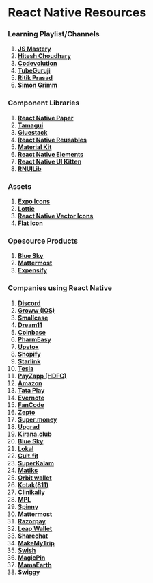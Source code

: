 # React Native Resources

### Learning Playlist/Channels

1. **[JS Mastery](https://youtube.com/playlist?list=PL6QREj8te1P54rZQx5AWWtFyf1hlznFjL&si=hEedTyqozXombTeR)**
2. **[Hitesh Choudhary](https://youtube.com/playlist?list=PLRAV69dS1uWSjBBJ-egNNOd4mdblt1P4c&si=ZinCkmNr6J4L21TF)**
3. **[Codevolution](https://youtube.com/playlist?list=PLC3y8-rFHvwhiQJD1di4eRVN30WWCXkg1&si=GI5Hwt-RqoRDkZyd)**
4. **[TubeGuruji](https://youtube.com/playlist?list=PLaBeGKL1tOU0FuOxkLHFy_zOlIqOWUcNc&si=QbTeGKECV-rwPS-U)**
5. **[Ritik Prasad](https://www.youtube.com/@RitikPrasad-lz8fk)**
6. **[Simon Grimm](https://www.youtube.com/@galaxies_dev)**

### Component Libraries

1. **[React Native Paper](https://reactnativepaper.com)**
2. **[Tamagui](https://tamagui.dev)**
3. **[Gluestack](https://gluestack.io)**
4. **[React Native Reusables](https://rnr-docs.vercel.app/getting-started/introduction)**
5. **[Material Kit](https://demos.creative-tim.com/material-kit-react-native/docs/#)**
6. **[React Native Elements](https://reactnativeelements.com)**
7. **[React Native UI Kitten](https://akveo.github.io/react-native-ui-kitten/#/home)**
8. **[RNUILib](https://wix.github.io/react-native-ui-lib)**

### Assets

1. **[Expo Icons](https://icons.expo.fyi/Index)**
2. **[Lottie](https://airbnb.io/lottie/#/react-native)**
3. **[React Native Vector Icons](https://oblador.github.io/react-native-vector-icons)**
4. **[Flat Icon](https://www.flaticon.com/)**

### Opesource Products

1. **[Blue Sky](https://github.com/bluesky-social/social-app)**
2. **[Mattermost](https://github.com/mattermost/mattermost-mobile)**
3. **[Expensify](https://github.com/Expensify/App)**

### Companies using React Native

1. **[Discord](https://discord.com/blog/category/engineering)**
2. **[Groww (IOS)](https://groww.in/blog)**
3. **[Smallcase](https://www.smallcase.com/blog)**
4. **[Dream11](https://medium.com/dream11-tech-blog)**
5. **[Coinbase](https://blog.coinbase.com/tagged/engineering)**
6. **[PharmEasy](https://pharmeasy.in/blog/)**
7. **[Upstox](https://engineering.upstox.com/)**
8. **[Shopify](https://shopify.engineering/)**
9. **[Starlink](https://www.spacex.com/updates/)**
10. **[Tesla](https://www.tesla.com/blog)**
11. **[PayZapp (HDFC)](https://www.hdfcbank.com/personal/resources/learning-centre)**
12. **[Amazon](https://www.amazon.science/blog)**
13. **[Tata Play](https://www.tata.com/newsroom)**
14. **[Evernote](https://evernote.com/blog/category/behind-the-scenes/)**
15. **[FanCode](https://medium.com/@FanCode)**
16. **[Zepto](https://www.zeptonow.com/)**
17. **[Super.money](https://super.money)**
18. **[Upgrad](https://www.upgrad.com)**
19. **[Kirana.club](https://kirana.club)**
20. **[Blue Sky](https://bsky.app)**
21. **[Lokal](https://www.getlokalapp.com)**
22. **[Cult.fit](https://www.cult.fit)**
23. **[SuperKalam](https://superkalam.com)**
24. **[Matiks](https://www.matiks.com)**
25. **[Orbit wallet](https://www.orbitwallet.in)**
26. **[Kotak(811)](https://www.kotak.com)**
27. **[Clinikally](https://www.clinikally.com)**
28. **[MPL](https://www.mpl.live/)**
29. **[Spinny](https://www.spinny.com/)**
30. **[Mattermost](https://github.com/mattermost/mattermost-mobile)**
31. **[Razorpay](https://razorpay.com)**
32. **[Leap Wallet](https://www.leapwallet.io)**
33. **[Sharechat](https://sharechat.com/)**
33. **[MakeMyTrip](https://www.makemytrip.com)**
34. **[Swish](https://www.justswish.in)**
35. **[MagicPin](https://magicpin.in)**
36. **[MamaEarth](https://mamaearth.in)**
37. **[Swiggy](https://www.swiggy.com)**
